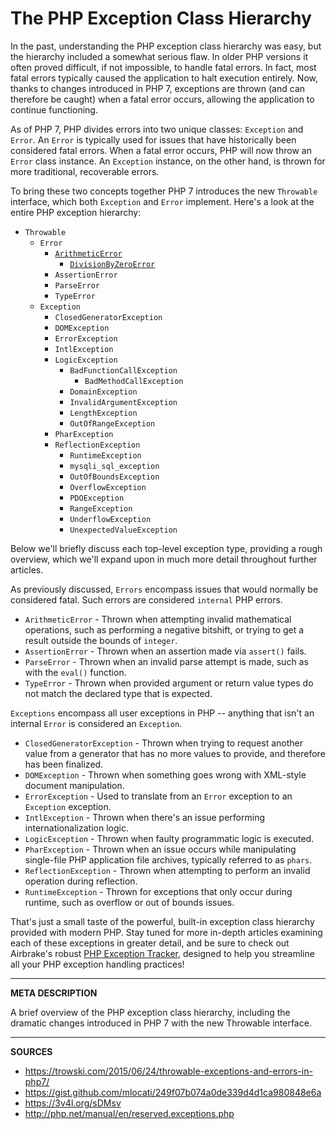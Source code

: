 # The PHP Exception Class Hierarchy

In the past, understanding the PHP exception class hierarchy was easy, but the hierarchy included a somewhat serious flaw.  In older PHP versions it often proved difficult, if not impossible, to handle fatal errors.  In fact, most fatal errors typically caused the application to halt execution entirely.  Now, thanks to changes introduced in PHP 7, exceptions are thrown (and can therefore be caught) when a fatal error occurs, allowing the application to continue functioning.

As of PHP 7, PHP divides errors into two unique classes: `Exception` and `Error`.  An `Error` is typically used for issues that have historically been considered fatal errors.  When a fatal error occurs, PHP will now throw an `Error` class instance.  An `Exception` instance, on the other hand, is thrown for more traditional, recoverable errors.

To bring these two concepts together PHP 7 introduces the new `Throwable` interface, which both `Exception` and `Error` implement.  Here's a look at the entire PHP exception hierarchy:

- `Throwable`
    - `Error`
        - [`ArithmeticError`](https://airbrake.io/blog/php-exception-handling/arithmeticerror)
            - [`DivisionByZeroError`](https://airbrake.io/blog/php-exception-handling/divisionbyzeroerror)
        - `AssertionError`
        - `ParseError`
        - `TypeError`
    - `Exception`
        - `ClosedGeneratorException`
        - `DOMException`
        - `ErrorException`
        - `IntlException`
        - `LogicException`
            - `BadFunctionCallException`
                - `BadMethodCallException`
            - `DomainException`
            - `InvalidArgumentException`
            - `LengthException`
            - `OutOfRangeException`
        - `PharException`
        - `ReflectionException`
            - `RuntimeException`
            - `mysqli_sql_exception`
            - `OutOfBoundsException`
            - `OverflowException`
            - `PDOException`
            - `RangeException`
            - `UnderflowException`
            - `UnexpectedValueException`

Below we'll briefly discuss each top-level exception type, providing a rough overview, which we'll expand upon in much more detail throughout further articles.

As previously discussed, `Errors` encompass issues that would normally be considered fatal.  Such errors are considered `internal` PHP errors.

- `ArithmeticError` - Thrown when attempting invalid mathematical operations, such as performing a negative bitshift, or trying to get a result outside the bounds of `integer`.
- `AssertionError` - Thrown when an assertion made via `assert()` fails.
- `ParseError` - Thrown when an invalid parse attempt is made, such as with the `eval()` function.
- `TypeError` - Thrown when provided argument or return value types do not match the declared type that is expected.

`Exceptions` encompass all user exceptions in PHP -- anything that isn't an internal `Error` is considered an `Exception`.

- `ClosedGeneratorException` - Thrown when trying to request another value from a generator that has no more values to provide, and therefore has been finalized.
- `DOMException` - Thrown when something goes wrong with XML-style document manipulation.
- `ErrorException` - Used to translate from an `Error` exception to an `Exception` exception.
- `IntlException` - Thrown when there's an issue performing internationalization logic.
- `LogicException` - Thrown when faulty programmatic logic is executed.
- `PharException` - Thrown when an issue occurs while manipulating single-file PHP application file archives, typically referred to as `phars`.
- `ReflectionException` - Thrown when attempting to perform an invalid operation during reflection.
- `RuntimeException` - Thrown for exceptions that only occur during runtime, such as overflow or out of bounds issues.

That's just a small taste of the powerful, built-in exception class hierarchy provided with modern PHP.  Stay tuned for more in-depth articles examining each of these exceptions in greater detail, and be sure to check out Airbrake's robust <a class="js-cta-utm" href="https://airbrake.io/languages/ruby_exception_handling?utm_source=blog&amp;utm_medium=end-post&amp;utm_campaign=airbrake-php">PHP Exception Tracker</a>, designed to help you streamline all your PHP exception handling practices!

---

__META DESCRIPTION__

A brief overview of the PHP exception class hierarchy, including the dramatic changes introduced in PHP 7 with the new Throwable interface.

---

__SOURCES__

- https://trowski.com/2015/06/24/throwable-exceptions-and-errors-in-php7/
- https://gist.github.com/mlocati/249f07b074a0de339d4d1ca980848e6a
- https://3v4l.org/sDMsv
- http://php.net/manual/en/reserved.exceptions.php